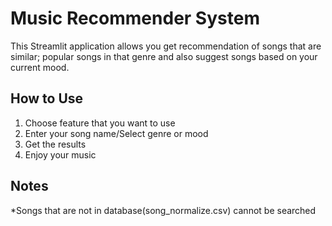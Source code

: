 # Music Recommender System

This Streamlit application allows you get recommendation of songs that are similar; popular songs in that genre and also suggest songs based on your current mood.

## How to Use

1.  Choose feature that you want to use
2.  Enter your song name/Select genre or mood
3.  Get the results
4.  Enjoy your music

## Notes
*Songs that are not in database(song_normalize.csv) cannot be searched
